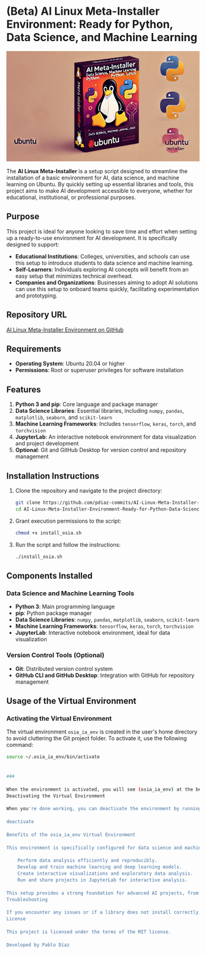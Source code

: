 # (Beta) AI Linux Meta-Installer Environment: Ready for Python, Data Science, and Machine Learning

![AI Meta-Installer](https://github.com/pdiaz-commits/AI-Linux-Meta-Installer-Environment-Ready-for-Python-Data-Science-and-Machine-Learning/blob/main/images/imagen.png)

The **AI Linux Meta-Installer** is a setup script designed to streamline the installation of a basic environment for AI, data science, and machine learning on Ubuntu. By quickly setting up essential libraries and tools, this project aims to make AI development accessible to everyone, whether for educational, institutional, or professional purposes.

## Purpose

This project is ideal for anyone looking to save time and effort when setting up a ready-to-use environment for AI development. It is specifically designed to support:

- **Educational Institutions**: Colleges, universities, and schools can use this setup to introduce students to data science and machine learning.
- **Self-Learners**: Individuals exploring AI concepts will benefit from an easy setup that minimizes technical overhead.
- **Companies and Organizations**: Businesses aiming to adopt AI solutions can use this setup to onboard teams quickly, facilitating experimentation and prototyping.

## Repository URL

[AI Linux Meta-Installer Environment on GitHub](https://github.com/pdiaz-commits/AI-Linux-Meta-Installer-Environment-Ready-for-Python-Data-Science-and-Machine-Learning)

## Requirements

- **Operating System**: Ubuntu 20.04 or higher
- **Permissions**: Root or superuser privileges for software installation

## Features

1. **Python 3 and pip**: Core language and package manager
2. **Data Science Libraries**: Essential libraries, including `numpy`, `pandas`, `matplotlib`, `seaborn`, and `scikit-learn`
3. **Machine Learning Frameworks**: Includes `tensorflow`, `keras`, `torch`, and `torchvision`
4. **JupyterLab**: An interactive notebook environment for data visualization and project development
5. **Optional**: Git and GitHub Desktop for version control and repository management

## Installation Instructions

1. Clone the repository and navigate to the project directory:

    ```bash
    git clone https://github.com/pdiaz-commits/AI-Linux-Meta-Installer-Environment-Ready-for-Python-Data-Science-and-Machine-Learning.git
    cd AI-Linux-Meta-Installer-Environment-Ready-for-Python-Data-Science-and-Machine-Learning
    ```

2. Grant execution permissions to the script:

    ```bash
    chmod +x install_osia.sh
    ```

3. Run the script and follow the instructions:

    ```bash
    ./install_osia.sh
    ```

## Components Installed

### Data Science and Machine Learning Tools

- **Python 3**: Main programming language
- **pip**: Python package manager
- **Data Science Libraries**: `numpy`, `pandas`, `matplotlib`, `seaborn`, `scikit-learn`
- **Machine Learning Frameworks**: `tensorflow`, `keras`, `torch`, `torchvision`
- **JupyterLab**: Interactive notebook environment, ideal for data visualization

### Version Control Tools (Optional)

- **Git**: Distributed version control system
- **GitHub CLI and GitHub Desktop**: Integration with GitHub for repository management

## Usage of the Virtual Environment

### Activating the Virtual Environment

The virtual environment `osia_ia_env` is created in the user's home directory to avoid cluttering the Git project folder. To activate it, use the following command:

```bash
source ~/.osia_ia_env/bin/activate


### 

When the environment is activated, you will see (osia_ia_env) at the beginning of the terminal prompt, indicating that you are working within the environment.
Deactivating the Virtual Environment

When you're done working, you can deactivate the environment by running:

deactivate

Benefits of the osia_ia_env Virtual Environment

This environment is specifically configured for data science and machine learning, which allows you to:

    Perform data analysis efficiently and reproducibly.
    Develop and train machine learning and deep learning models.
    Create interactive visualizations and exploratory data analysis.
    Run and share projects in JupyterLab for interactive analysis.

This setup provides a strong foundation for advanced AI projects, from data exploration to predictive model development.
Troubleshooting

If you encounter any issues or if a library does not install correctly, make sure pip is updated, and rerun the script. You can also check the logs to identify any specific errors during the installation of particular libraries.
License

This project is licensed under the terms of the MIT license.

Developed by Pablo Díaz 
